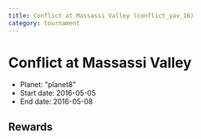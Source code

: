 ```yaml
---
title: Conflict at Massassi Valley (conflict_yav_16)
category: tournament
---
```

# Conflict at Massassi Valley

  * Planet: "planet8"
  * Start date: 2016-05-05
  * End date: 2016-05-08

## Rewards

